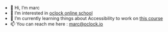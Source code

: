 - 👋 Hi, I’m marc
- 👀 I’m interested in [oclock online school](https://oclock.io/)
- 🌱 I’m currently learning things about Accessibility to work on [this course](https://oclock.io/formations/developpeur-web-et-accessibilite)
- 📫 You can reach me here : marc@oclock.io

<!---
marc-oclock/marc-oclock is a ✨ special ✨ repository because its `README.md` (this file) appears on your GitHub profile.
You can click the Preview link to take a look at your changes.
--->
